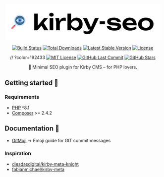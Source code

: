
<div align="center">

 <p><img src="./logo.svg" width="500px" alt="Logo of Kirby SEO"></p>


<p align="center">
    <a href="https://github.com/benjaminhaeberli/kirby-seo/actions"><img src="https://github.com/benjaminhaeberli/kirby-seo/workflows/test-php-code/badge.svg" alt="Build Status"></a>
    <a href="https://packagist.org/packages/benjaminhaeberli/kirby-seo"><img src="https://img.shields.io/packagist/dt/benjaminhaeberli/kirby-seo?color=192433" alt="Total Downloads"></a>
    <a href="https://packagist.org/packages/benjaminhaeberli/kirby-seo"><img src="https://img.shields.io/github/v/release/benjaminhaeberli/kirby-seo" alt="Latest Stable Version"></a>
    <a href="https://packagist.org/packages/benjaminhaeberli/kirby-seo"><img src="https://img.shields.io/github/license/benjaminhaeberli/kirby-seo" alt="License"></a>
</p>


// ?color=192433
[![MIT License](https://img.shields.io/badge/license-MIT-brightgreen.svg)](./LICENSE)
[![GitHub Last Commit](https://img.shields.io/github/last-commit/benjaminhaeberli/benjaminhaeberli.ch?color=192433)](https://github.com/benjaminhaeberli/benjaminhaeberli.ch/commits/main)
[![GitHub Stars](https://img.shields.io/github/stars/benjaminhaeberli/benjaminhaeberli.ch?color=192433)](https://github.com/benjaminhaeberli/benjaminhaeberli.ch/stargazers)

🔎 Minimal SEO plugin for Kirby CMS – for PHP lovers.

</div>




## Getting started 🔎

### Requirements

- [PHP](https://secure.php.net/manual/en/install.php) ^8.1
- [Composer](https://getcomposer.org/download/) >= 2.4.2


## Documentation 📒

- [GitMoji](https://gitmoji.dev/) → Emoji guide for GIT commit messages

### Inspiration

- [diesdasdigital/kirby-meta-knight](https://github.com/diesdasdigital/kirby-meta-knight)
- [fabianmichael/kirby-meta](https://github.com/fabianmichael/kirby-meta)
